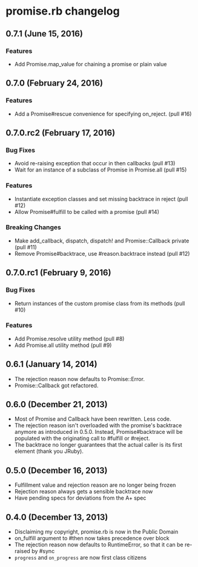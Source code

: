 # promise.rb changelog

## 0.7.1 (June 15, 2016)

### Features

* Add Promise.map_value for chaining a promise or plain value

## 0.7.0 (February 24, 2016)

### Features

* Add a Promise#rescue convenience for specifying on_reject. (pull #16)

## 0.7.0.rc2 (February 17, 2016)

### Bug Fixes

* Avoid re-raising exception that occur in then callbacks (pull #13)
* Wait for an instance of a subclass of Promise in Promise.all (pull #15)

### Features

* Instantiate exception classes and set missing backtrace in reject (pull #12)
* Allow Promise#fulfill to be called with a promise (pull #14)

### Breaking Changes

* Make add_callback, dispatch, dispatch! and Promise::Callback private (pull #11)
* Remove Promise#backtrace, use #reason.backtrace instead (pull #12)

## 0.7.0.rc1 (February 9, 2016)

### Bug Fixes

* Return instances of the custom promise class from its methods (pull #10)

### Features

* Add Promise.resolve utility method (pull #8)
* Add Promise.all utility method (pull #9)

## 0.6.1 (January 14, 2014)

* The rejection reason now defaults to Promise::Error.
* Promise::Callback got refactored.

## 0.6.0 (December 21, 2013)

* Most of Promise and Callback have been rewritten. Less code.
* The rejection reason isn't overloaded with the promise's backtrace anymore as
  introduced in 0.5.0. Instead, Promise#backtrace will be populated with the
  originating call to #fulfill or #reject.
* The backtrace no longer guarantees that the actual caller is its first
  element (thank you JRuby).

## 0.5.0 (December 16, 2013)

* Fulfillment value and rejection reason are no longer being frozen
* Rejection reason always gets a sensible backtrace now
* Have pending specs for deviations from the A+ spec

## 0.4.0 (December 13, 2013)

* Disclaiming my copyright, promise.rb is now in the Public Domain
* on_fulfill argument to #then now takes precedence over block
* The rejection reason now defaults to RuntimeError, so that it can be re-raised by #sync
* `progress` and `on_progress` are now first class citizens
